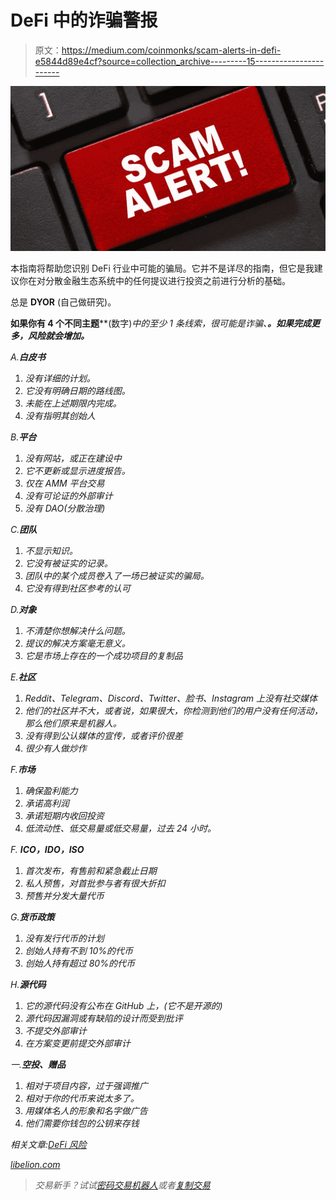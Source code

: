 # DeFi 中的诈骗警报

> 原文：<https://medium.com/coinmonks/scam-alerts-in-defi-e5844d89e4cf?source=collection_archive---------15----------------------->

![](img/03ed6ea679234282ee61b68e9f467fa1.png)

本指南将帮助您识别 DeFi 行业中可能的骗局。它并不是详尽的指南，但它是我建议你在对分散金融生态系统中的任何提议进行投资之前进行分析的基础。

总是 **DYOR** (自己做研究)。

**如果你有 4 个不同主题****(数字)*中的至少 1 条线索，很可能是诈骗、**。如果完成更多，风险就会增加。***

*A.**白皮书***

1.  *没有详细的计划。*
2.  *它没有明确日期的路线图。*
3.  *未能在上述期限内完成。*
4.  *没有指明其创始人*

*B.**平台***

1.  *没有网站，或正在建设中*
2.  *它不更新或显示进度报告。*
3.  *仅在 AMM 平台交易*
4.  *没有可论证的外部审计*
5.  *没有 DAO(分散治理)*

*C.**团队***

1.  *不显示知识。*
2.  *它没有被证实的记录。*
3.  *团队中的某个成员卷入了一场已被证实的骗局。*
4.  *它没有得到社区参考的认可*

*D.**对象***

1.  *不清楚你想解决什么问题。*
2.  *提议的解决方案毫无意义。*
3.  *它是市场上存在的一个成功项目的复制品*

*E.**社区***

1.  *Reddit、Telegram、Discord、Twitter、脸书、Instagram 上没有社交媒体*
2.  *他们的社区并不大，或者说，如果很大，你检测到他们的用户没有任何活动，那么他们原来是机器人。*
3.  *没有得到公认媒体的宣传，或者评价很差*
4.  *很少有人做炒作*

*F.**市场***

1.  *确保盈利能力*
2.  *承诺高利润*
3.  *承诺短期内收回投资*
4.  *低流动性、低交易量或低交易量，过去 24 小时。*

*F. **ICO，IDO，ISO***

1.  *首次发布，有售前和紧急截止日期*
2.  *私人预售，对首批参与者有很大折扣*
3.  *预售并分发大量代币*

*G.**货币政策***

1.  *没有发行代币的计划*
2.  *创始人持有不到 10%的代币*
3.  *创始人持有超过 80%的代币*

*H.**源代码***

1.  *它的源代码没有公布在 GitHub 上，(它不是开源的)*
2.  *源代码因漏洞或有缺陷的设计而受到批评*
3.  *不提交外部审计*
4.  *在方案变更前提交外部审计*

*一.**空投、赠品***

1.  *相对于项目内容，过于强调推广*
2.  *相对于你的代币来说太多了。*
3.  *用媒体名人的形象和名字做广告*
4.  *他们需要你钱包的公钥来存钱*

*相关文章:[DeFi 风险](https://liberlion.medium.com/risks-at-defi-86fe3fada1ac)*

*[libelion.com](http://liberlion.com/)*

> *交易新手？试试[密码交易机器人](/coinmonks/crypto-trading-bot-c2ffce8acb2a)或者[复制交易](/coinmonks/top-10-crypto-copy-trading-platforms-for-beginners-d0c37c7d698c)*